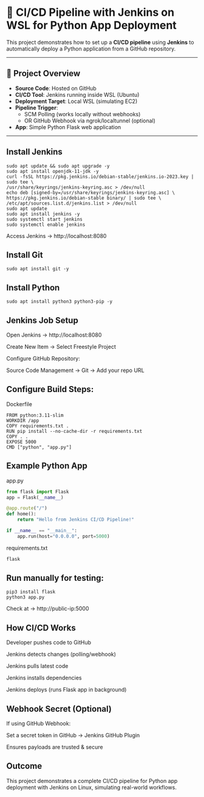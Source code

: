 # 🚀 CI/CD Pipeline with Jenkins on WSL for Python App Deployment

This project demonstrates how to set up a **CI/CD pipeline** using **Jenkins** to automatically deploy a Python application from a GitHub repository.  

---

## 📂 Project Overview
- **Source Code**: Hosted on GitHub
- **CI/CD Tool**: Jenkins running inside WSL (Ubuntu)
- **Deployment Target**: Local WSL (simulating EC2)
- **Pipeline Trigger**: 
  - SCM Polling (works locally without webhooks)
  - OR GitHub Webhook via ngrok/localtunnel (optional)
- **App**: Simple Python Flask web application

---

## Install Jenkins

```shell
sudo apt update && sudo apt upgrade -y
sudo apt install openjdk-11-jdk -y
curl -fsSL https://pkg.jenkins.io/debian-stable/jenkins.io-2023.key | sudo tee \
/usr/share/keyrings/jenkins-keyring.asc > /dev/null
echo deb [signed-by=/usr/share/keyrings/jenkins-keyring.asc] \
https://pkg.jenkins.io/debian-stable binary/ | sudo tee \
/etc/apt/sources.list.d/jenkins.list > /dev/null
sudo apt update
sudo apt install jenkins -y
sudo systemctl start jenkins
sudo systemctl enable jenkins
```


Access Jenkins → http://localhost:8080

## Install Git

```shell
sudo apt install git -y
```


## Install Python

```shell
sudo apt install python3 python3-pip -y
```

## Jenkins Job Setup

Open Jenkins → http://localhost:8080

Create New Item → Select Freestyle Project

Configure GitHub Repository:

Source Code Management → Git → Add your repo URL

## Configure Build Steps:

Dockerfile

```shell
FROM python:3.11-slim
WORKDIR /app
COPY requirements.txt .
RUN pip install --no-cache-dir -r requirements.txt
COPY . .
EXPOSE 5000
CMD ["python", "app.py"]
```

## Example Python App

app.py

```python
from flask import Flask
app = Flask(__name__)

@app.route("/")
def home():
    return "Hello from Jenkins CI/CD Pipeline!"

if __name__ == "__main__":
    app.run(host="0.0.0.0", port=5000)
```


requirements.txt

```txt
flask
```

## Run manually for testing:

```shell
pip3 install flask
python3 app.py
```

Check at → http://public-ip:5000

## How CI/CD Works

Developer pushes code to GitHub

Jenkins detects changes (polling/webhook)

Jenkins pulls latest code

Jenkins installs dependencies

Jenkins deploys (runs Flask app in background)

## Webhook Secret (Optional)

If using GitHub Webhook:

Set a secret token in GitHub → Jenkins GitHub Plugin

Ensures payloads are trusted & secure

## Outcome

This project demonstrates a complete CI/CD pipeline for Python app deployment with Jenkins on Linux, simulating real-world workflows.
